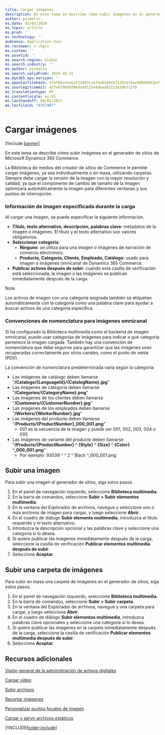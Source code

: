 ```yaml
---
title: Cargar imágenes
description: En este tema se describe cómo subir imágenes en el generador de sitios de Microsoft Dynamics 365 Commerce.
author: psimolin
ms.date: 03/03/2020
ms.topic: article
ms.prod: ''
ms.technology: ''
audience: Application User
ms.reviewer: v-chgri
ms.custom: ''
ms.assetid: ''
ms.search.region: Global
ms.search.industry: ''
ms.author: psimolin
ms.search.validFrom: 2019-10-31
ms.dyn365.ops.version: ''
ms.openlocfilehash: 5f4f84c41e6af23483ccb74a9189cb713016f4ac9d0d9981bf918ca8a71743eb
ms.sourcegitcommit: 42fe9790ddf0bdad911544deaa82123a396712fb
ms.translationtype: HT
ms.contentlocale: es-ES
ms.lasthandoff: 08/05/2021
ms.locfileid: "6757407"
---
```

# <a name="upload-images"></a>Cargar imágenes

[!include [banner](includes/banner.md)]

En este tema se describe cómo subir imágenes en el generador de sitios de Microsoft Dynamics 365 Commerce.

La Biblioteca de medios del creador de sitios de Commerce le permite cargar imágenes, ya sea individualmente o en masa, utilizando carpetas. Siempre debe cargar la versión de la imagen con la mayor resolución y calidad, ya que el componente de cambio de tamaño de la imagen optimizará automáticamente la imagen para diferentes ventanas y sus puntos de interrupción.

### <a name="image-information-specified-during-upload"></a>Información de imagen especificada durante la carga

Al cargar una imagen, se puede especificar la siguiente información.

- **Título, texto alternativo, descripción, palabras clave**: metadatos de la imagen o imágenes. El título y el texto alternativo son valores obligatorios.
- **Seleccionar categoría**:
    - **Ninguno**: se utiliza para una imagen o imágenes de narración de comercio electrónico.
    - **Producto, Categoría, Cliente, Empleado, Catálogo**: usado para imagen o imágenes omnicanal de Dynamics 365 Commerce.
- **Publicar activos después de subir**: cuando esta casilla de verificación está seleccionada, la imagen o las imágenes se publican inmediatamente después de la carga.

> [!NOTE]
> Los activos de imagen con una categoría asignada también se etiquetan automáticamente con la categoría como una palabra clave para ayudar a buscar activos de una categoría específica.

### <a name="naming-conventions-for-omni-channel-images"></a>Convenciones de nomenclatura para imágenes omnicanal 

Si ha configurado la Biblioteca multimedia como el backend de imagen omnicanal, puede usar categorías de imágenes para indicar a qué categoría pertenece la imagen cargada. También hay una convención de nomenclatura que debe seguirse para garantizar que las imágenes sean recuperadas correctamente por otros canales, como el punto de venta (PDV).

La convención de nomenclatura predeterminada varía según la categoría:
- Las imágenes de catálogo deben llamarse "**/Catalogs/\{LanguageId\}/\{CatalogName\}.jpg**"
- Las imágenes de categoría deben llamarse "**/Categories/\{CategoryName\}.png**"
- Las imágenes de los clientes deben llamarse "**/Customers/\{CustomerNumber\}.jpg**"
- Las imágenes de los empleados deben llamarse "**/Workers/\{WorkerNumber\}.jpg**"
- Las imágenes del producto deben llamarse "**/Products/\{ProductNumber\}_000_001.png**"
    - 001 es la secuencia de la imagen y puede ser 001, 002, 003, 004 o 005
- Las imágenes de variante del producto deben llamarse "**/Products/\{ProductNumber\} \^ \{Style\} \^ \{Size\} \^ \{Color\} \^\_000_001.png**"
    - Por ejemplo: 93039 \^ \^ 2 \^ Black \^_000_001.png

## <a name="upload-an-image"></a>Subir una imagen

Para subir una imagen al generador de sitios, siga estos pasos.

1. En el panel de navegación izquierdo, seleccione **Biblioteca multimedia**.
1. En la barra de comandos, seleccione **Subir \> Subir elementos multimedia**.
1. En la ventana del Explorador de archivos, navegue y seleccione uno o más archivos de imagen para cargar, y luego seleccione **Abrir**.
1. En el cuadro de diálogo **Subir elemento multimedia**, introduzca el título requerido y el texto alternativo.
1. Introduzca la descripción opcional y las palabras clave y seleccione una categoría si lo desea. 
1. Si quiere publicar las imágenes inmediatamente después de la carga, seleccione la casilla de verificación **Publicar elementos multimedia después de subir**.
1. Seleccione **Aceptar**.

## <a name="upload-a-folder-of-images"></a>Subir una carpeta de imágenes

Para subir en masa una carpeta de imágenes en el generador de sitios, siga estos pasos.

1. En el panel de navegación izquierdo, seleccione **Biblioteca multimedia**.
1. En la barra de comandos, seleccione **Subir \> Subir carpeta**.
1. En la ventana del Explorador de archivos, navegue y una carpeta para cargar, y luego seleccione **Abrir**.
1. En el cuadro de diálogo **Subir elementos multimedia**, introduzca palabras clave opcionales y seleccione una categoría si lo desea. 
1. Si quiere publicar las imágenes en la carpeta inmediatamente después de la carga, seleccione la casilla de verificación **Publicar elementos multimedia después de subir**.
1. Seleccione **Aceptar**.

## <a name="additional-resources"></a>Recursos adicionales

[Visión general de la administración de activos digitales](dam-overview.md)

[Cargar vídeo](dam-upload-video.md)

[Subir archivos](dam-upload-files.md)

[Recortar imágenes](dam-crop-images.md)

[Personalizar puntos focales de imagen](dam-custom-focal-point.md)

[Cargar y servir archivos estáticos](upload-serve-static-files.md)


[!INCLUDE[footer-include](../includes/footer-banner.md)]
